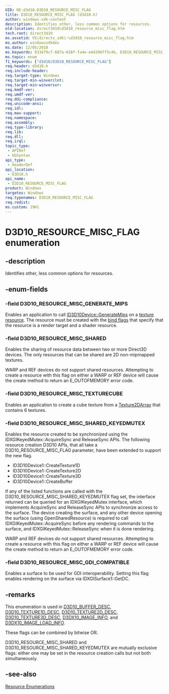 ```yaml
---
UID: NE:d3d10.D3D10_RESOURCE_MISC_FLAG
title: D3D10_RESOURCE_MISC_FLAG (d3d10.h)
author: windows-sdk-content
description: Identifies other, less common options for resources.
old-location: direct3d10\d3d10_resource_misc_flag.htm
tech.root: direct3d10
ms.assetid: VS|directx_sdk|~\d3d10_resource_misc_flag.htm
ms.author: windowssdkdev
ms.date: 12/05/2018
ms.keywords: 933479cf-687a-018f-fa4e-e44396ff5c4b, D3D10_RESOURCE_MISC_FLAG, D3D10_RESOURCE_MISC_FLAG enumeration [Direct3D 10], D3D10_RESOURCE_MISC_GDI_COMPATIBLE, D3D10_RESOURCE_MISC_GENERATE_MIPS, D3D10_RESOURCE_MISC_SHARED, D3D10_RESOURCE_MISC_SHARED_KEYEDMUTEX, D3D10_RESOURCE_MISC_TEXTURECUBE, d3d10/D3D10_RESOURCE_MISC_FLAG, d3d10/D3D10_RESOURCE_MISC_GDI_COMPATIBLE, d3d10/D3D10_RESOURCE_MISC_GENERATE_MIPS, d3d10/D3D10_RESOURCE_MISC_SHARED, d3d10/D3D10_RESOURCE_MISC_SHARED_KEYEDMUTEX, d3d10/D3D10_RESOURCE_MISC_TEXTURECUBE, direct3d10.d3d10_resource_misc_flag
ms.topic: enum
f1_keywords: ["d3d10/D3D10_RESOURCE_MISC_FLAG"]
req.header: d3d10.h
req.include-header: 
req.target-type: Windows
req.target-min-winverclnt: 
req.target-min-winversvr: 
req.kmdf-ver: 
req.umdf-ver: 
req.ddi-compliance: 
req.unicode-ansi: 
req.idl: 
req.max-support: 
req.namespace: 
req.assembly: 
req.type-library: 
req.lib: 
req.dll: 
req.irql: 
topic_type:
 - APIRef
 - kbSyntax
api_type:
 - HeaderDef
api_location:
 - D3D10.h
api_name:
 - D3D10_RESOURCE_MISC_FLAG
product: Windows
targetos: Windows
req.typenames: D3D10_RESOURCE_MISC_FLAG
req.redist: 
ms.custom: 19H1
---
```


# D3D10_RESOURCE_MISC_FLAG enumeration


## -description


Identifies other, less common options for resources.


## -enum-fields




### -field D3D10_RESOURCE_MISC_GENERATE_MIPS

Enables an application to call <a href="https://docs.microsoft.com/windows/desktop/api/d3d10/nf-d3d10-id3d10device-generatemips">ID3D10Device::GenerateMips</a> on 
        a <a href="https://docs.microsoft.com/windows/desktop/direct3d10/d3d10-graphics-programming-guide-resources-types">texture resource</a>. The resource must be created 
        with the <a href="https://docs.microsoft.com/windows/desktop/api/d3d10/ne-d3d10-d3d10_bind_flag">bind flags</a> that specify that the resource is a render target and a shader resource.


### -field D3D10_RESOURCE_MISC_SHARED

Enables the sharing of resource data between two or more Direct3D devices. The only resources that can be shared are 2D non-mipmapped textures.

WARP and REF devices do not support shared resources. Attempting to create a resource with this flag on either a WARP or REF device will cause the
        create method to return an E_OUTOFMEMORY error code.


### -field D3D10_RESOURCE_MISC_TEXTURECUBE

Enables an application to create a cube texture from a 
        <a href="https://docs.microsoft.com/windows/desktop/direct3d10/d3d10-graphics-programming-guide-resources-types">Texture2DArray</a> that contains 6 textures.


### -field D3D10_RESOURCE_MISC_SHARED_KEYEDMUTEX

Enables the resource created to be synchronized using the IDXGIKeyedMutex::AcquireSync and ReleaseSync APIs. 
            The following resource creation D3D10 APIs, that all take a D3D10_RESOURCE_MISC_FLAG parameter, have been extended to support the new flag.

<ul>
<li>ID3D10Device1::CreateTexture1D</li>
<li>ID3D10Device1::CreateTexture2D</li>
<li>ID3D10Device1::CreateTexture3D</li>
<li>ID3D10Device1::CreateBuffer</li>
</ul>
If any of the listed functions are called with the D3D10_RESOURCE_MISC_SHARED_KEYEDMUTEX flag set, the interface returned can be 
            queried for an IDXGIKeyedMutex interface, which implements AcquireSync and ReleaseSync APIs to synchronize access to the surface. 
            The device creating the surface, and any other device opening the surface (using OpenSharedResource) is required to 
            call IDXGIKeyedMutex::AcquireSync before any rendering commands to the surface, and IDXGIKeyedMutex::ReleaseSync when it is done rendering.

WARP and REF devices do not support shared resources. Attempting to create a resource with this flag on either a WARP or REF device will cause the
          create method to return an E_OUTOFMEMORY error code.


### -field D3D10_RESOURCE_MISC_GDI_COMPATIBLE

Enables a surface to be used for GDI interoperability.  Setting this flag enables rendering on the surface 
        via IDXGISurface1::GetDC.


## -remarks



This enumeration is used in <a href="https://docs.microsoft.com/windows/desktop/api/d3d10/ns-d3d10-cd3d10_buffer_desc">D3D10_BUFFER_DESC</a>, <a href="https://docs.microsoft.com/windows/desktop/api/d3d10/ns-d3d10-cd3d10_texture1d_desc">D3D10_TEXTURE1D_DESC</a>, <a href="https://docs.microsoft.com/windows/desktop/api/d3d10/ns-d3d10-cd3d10_texture2d_desc">D3D10_TEXTURE2D_DESC</a>, 
      <a href="https://docs.microsoft.com/windows/desktop/api/d3d10/ns-d3d10-cd3d10_texture3d_desc">D3D10_TEXTURE3D_DESC</a>, <a href="https://docs.microsoft.com/windows/desktop/direct3d10/d3dx10-image-info">D3DX10_IMAGE_INFO</a>, and <a href="https://docs.microsoft.com/windows/desktop/direct3d10/d3dx10-image-load-info">D3DX10_IMAGE_LOAD_INFO</a>.

These flags can be combined by bitwise OR.

D3D10_RESOURCE_MISC_SHARED and D3D10_RESOURCE_MISC_SHARED_KEYEDMUTEX are mutually exclusive flags: 
      either one may be set in the resource creation calls but not both simultaneously.




## -see-also




<a href="https://docs.microsoft.com/windows/desktop/direct3d10/d3d10-graphics-reference-resource-enums">Resource Enumerations</a>
 

 


